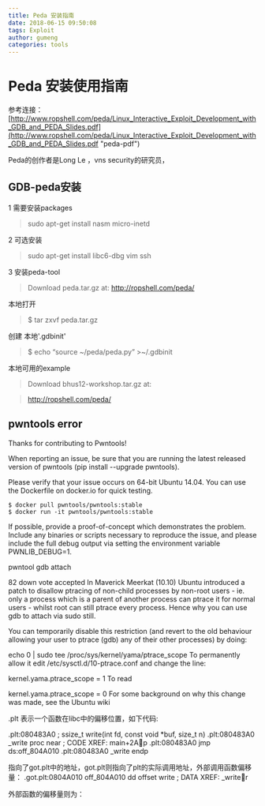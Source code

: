 ```yaml
---
title: Peda 安装指南
date: 2018-06-15 09:50:08
tags: Exploit
author: gumeng
categories: tools
---
```



# Peda 安装使用指南

参考连接：
[http://www.ropshell.com/peda/Linux_Interactive_Exploit_Development_with_GDB_and_PEDA_Slides.pdf](http://www.ropshell.com/peda/Linux_Interactive_Exploit_Development_with_GDB_and_PEDA_Slides.pdf "peda-pdf")




Peda的创作者是Long Le ，vns security的研究员，

## GDB-peda安装

1 需要安装packages 

> sudo apt-get install nasm micro-inetd

2 可选安装

> sudo apt-get install libc6-dbg vim ssh


3 安装peda-tool 

> Download peda.tar.gz at: http://ropshell.com/peda/

本地打开

> $ tar zxvf peda.tar.gz

创建 本地'.gdbinit'

> $ echo “source ~/peda/peda.py” >~/.gdbinit

本地可用的example

> Download bhus12-workshop.tar.gz at:

> http://ropshell.com/peda/



## pwntools error

Thanks for contributing to Pwntools!

When reporting an issue, be sure that you are running the latest released version of pwntools (pip install --upgrade pwntools).

Please verify that your issue occurs on 64-bit Ubuntu 14.04. You can use the Dockerfile on docker.io for quick testing.

    $ docker pull pwntools/pwntools:stable
    $ docker run -it pwntools/pwntools:stable

If possible, provide a proof-of-concept which demonstrates the problem. Include any binaries or scripts necessary to reproduce the issue, and please include the full debug output via setting the environment variable PWNLIB_DEBUG=1.


pwntool gdb attach 



82
down vote
accepted
In Maverick Meerkat (10.10) Ubuntu introduced a patch to disallow ptracing of non-child processes by non-root users - ie. only a process which is a parent of another process can ptrace it for normal users - whilst root can still ptrace every process. Hence why you can use gdb to attach via sudo still.

You can temporarily disable this restriction (and revert to the old behaviour allowing your user to ptrace (gdb) any of their other processes) by doing:

echo 0 | sudo tee /proc/sys/kernel/yama/ptrace_scope
To permanently allow it edit /etc/sysctl.d/10-ptrace.conf and change the line:

kernel.yama.ptrace_scope = 1
To read

kernel.yama.ptrace_scope = 0
For some background on why this change was made, see the Ubuntu wiki

.plt 表示一个函数在libc中的偏移位置，如下代码:

.plt:080483A0 ; ssize_t write(int fd, const void *buf, size_t n)
.plt:080483A0 _write          proc near               ; CODE XREF: main+2Ap
.plt:080483A0                 jmp     ds:off_804A010
.plt:080483A0 _write          endp

指向了got.plt中的地址，got.plt则指向了plt的实际调用地址，外部调用函数偏移量：
.got.plt:0804A010 off_804A010     dd offset write         ; DATA XREF: _writer

外部函数的偏移量则为：

